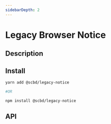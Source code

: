 ```yaml
---
sidebarDepth: 2
---
```


# Legacy Browser Notice

## Description

## Install

```bash
yarn add @scbd/legacy-notice

#OR 

npm install @scbd/legacy-notice
```

## API
